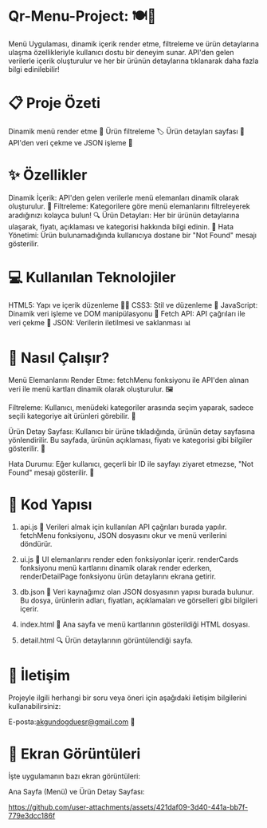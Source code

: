 # Qr-Menu-Project: 🍽️🎉
Menü Uygulaması, dinamik içerik render etme, filtreleme ve ürün detaylarına ulaşma özellikleriyle kullanıcı dostu bir deneyim sunar. API'den gelen verilerle içerik oluşturulur ve her bir ürünün detaylarına tıklanarak daha fazla bilgi edinilebilir!

# 📋 Proje Özeti
Dinamik menü render etme 🍴
Ürün filtreleme 🏷️
Ürün detayları sayfası 📄
API'den veri çekme ve JSON işleme 🔄

# ✨ Özellikler
Dinamik İçerik: API'den gelen verilerle menü elemanları dinamik olarak oluşturulur. 🎨
Filtreleme: Kategorilere göre menü elemanlarını filtreleyerek aradığınızı kolayca bulun! 🔍
Ürün Detayları: Her bir ürünün detaylarına ulaşarak, fiyatı, açıklaması ve kategorisi hakkında bilgi edinin. 💬
Hata Yönetimi: Ürün bulunamadığında kullanıcıya dostane bir "Not Found" mesajı gösterilir. 

# 💻 Kullanılan Teknolojiler
HTML5: Yapı ve içerik düzenleme 🧑‍💻
CSS3: Stil ve düzenleme 🎨
JavaScript: Dinamik veri işleme ve DOM manipülasyonu 📜
Fetch API: API çağrıları ile veri çekme 🔌
JSON: Verilerin iletilmesi ve saklanması 📊

# 🤔 Nasıl Çalışır?
Menü Elemanlarını Render Etme: fetchMenu fonksiyonu ile API'den alınan veri ile menü kartları dinamik olarak oluşturulur. 🖼️

Filtreleme: Kullanıcı, menüdeki kategoriler arasında seçim yaparak, sadece seçili kategoriye ait ürünleri görebilir. 🎯

Ürün Detay Sayfası: Kullanıcı bir ürüne tıkladığında, ürünün detay sayfasına yönlendirilir. Bu sayfada, ürünün açıklaması, fiyatı ve kategorisi gibi bilgiler gösterilir. 📌

Hata Durumu: Eğer kullanıcı, geçerli bir ID ile sayfayı ziyaret etmezse, "Not Found" mesajı gösterilir. 🛑

# 📂 Kod Yapısı
1. api.js 🔗
Verileri almak için kullanılan API çağrıları burada yapılır. fetchMenu fonksiyonu, JSON dosyasını okur ve menü verilerini döndürür.

2. ui.js 🎨
UI elemanlarını render eden fonksiyonlar içerir. renderCards fonksiyonu menü kartlarını dinamik olarak render ederken, renderDetailPage fonksiyonu ürün detaylarını ekrana getirir.

3. db.json 📑
Veri kaynağımız olan JSON dosyasının yapısı burada bulunur. Bu dosya, ürünlerin adları, fiyatları, açıklamaları ve görselleri gibi bilgileri içerir.

4. index.html 📝
Ana sayfa ve menü kartlarının gösterildiği HTML dosyası.

5. detail.html 🔍
Ürün detaylarının görüntülendiği sayfa.

# 💬 İletişim
Projeyle ilgili herhangi bir soru veya öneri için aşağıdaki iletişim bilgilerini kullanabilirsiniz:

E-posta:akgundogduesr@gmail.com 📧

# 📸 Ekran Görüntüleri
İşte uygulamanın bazı ekran görüntüleri:

Ana Sayfa (Menü) ve Ürün Detay Sayfası:

https://github.com/user-attachments/assets/421daf09-3d40-441a-bb7f-779e3dcc186f



